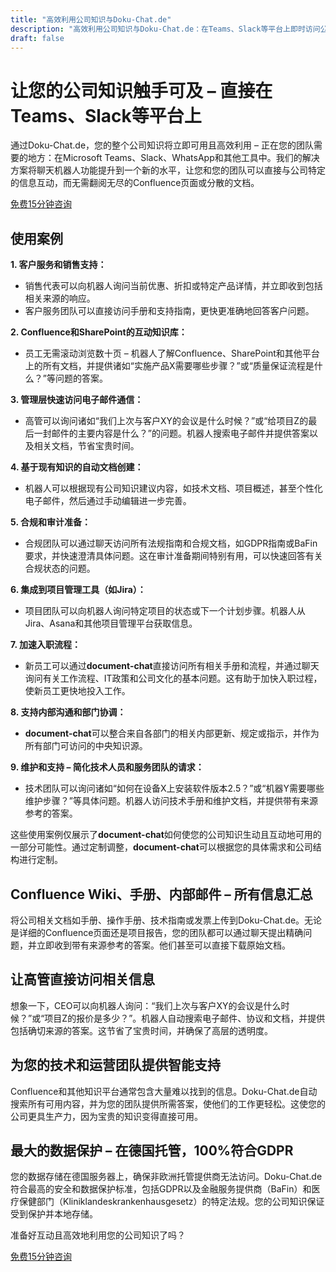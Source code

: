 ```yaml
---
title: "高效利用公司知识与Doku-Chat.de"
description: "高效利用公司知识与Doku-Chat.de：在Teams、Slack等平台上即时访问公司知识。优化客户服务、销售和内部流程。"
draft: false
---
```


# 让您的公司知识触手可及 – 直接在Teams、Slack等平台上

通过Doku-Chat.de，您的整个公司知识将立即可用且高效利用 – 正在您的团队需要的地方：在Microsoft Teams、Slack、WhatsApp和其他工具中。我们的解决方案将聊天机器人功能提升到一个新的水平，让您和您的团队可以直接与公司特定的信息互动，而无需翻阅无尽的Confluence页面或分散的文档。

<a id="book_metting" class="btn btn-primary text-white" href="https://outlook.office365.com/owa/calendar/BookameetingwithJustin@datafortress.cloud/bookings/" target="_blank">免费15分钟咨询</a>

## 使用案例

**1. 客户服务和销售支持：**
   - 销售代表可以向机器人询问当前优惠、折扣或特定产品详情，并立即收到包括相关来源的响应。
   - 客户服务团队可以直接访问手册和支持指南，更快更准确地回答客户问题。

**2. Confluence和SharePoint的互动知识库：**
   - 员工无需滚动浏览数十页 – 机器人了解Confluence、SharePoint和其他平台上的所有文档，并提供诸如“实施产品X需要哪些步骤？”或“质量保证流程是什么？”等问题的答案。

**3. 管理层快速访问电子邮件通信：**
   - 高管可以询问诸如“我们上次与客户XY的会议是什么时候？”或“给项目Z的最后一封邮件的主要内容是什么？”的问题。机器人搜索电子邮件并提供答案以及相关文档，节省宝贵时间。

**4. 基于现有知识的自动文档创建：**
   - 机器人可以根据现有公司知识建议内容，如技术文档、项目概述，甚至个性化电子邮件，然后通过手动编辑进一步完善。

**5. 合规和审计准备：**
   - 合规团队可以通过聊天访问所有法规指南和合规文档，如GDPR指南或BaFin要求，并快速澄清具体问题。这在审计准备期间特别有用，可以快速回答有关合规状态的问题。

**6. 集成到项目管理工具（如Jira）：**
   - 项目团队可以向机器人询问特定项目的状态或下一个计划步骤。机器人从Jira、Asana和其他项目管理平台获取信息。

**7. 加速入职流程：**
   - 新员工可以通过**document-chat**直接访问所有相关手册和流程，并通过聊天询问有关工作流程、IT政策和公司文化的基本问题。这有助于加快入职过程，使新员工更快地投入工作。

**8. 支持内部沟通和部门协调：**
   - **document-chat**可以整合来自各部门的相关内部更新、规定或指示，并作为所有部门可访问的中央知识源。

**9. 维护和支持 – 简化技术人员和服务团队的请求：**
   - 技术团队可以询问诸如“如何在设备X上安装软件版本2.5？”或“机器Y需要哪些维护步骤？”等具体问题。机器人访问技术手册和维护文档，并提供带有来源参考的答案。

这些使用案例仅展示了**document-chat**如何使您的公司知识生动且互动地可用的一部分可能性。通过定制调整，**document-chat**可以根据您的具体需求和公司结构进行定制。

## Confluence Wiki、手册、内部邮件 – 所有信息汇总

将公司相关文档如手册、操作手册、技术指南或发票上传到Doku-Chat.de。无论是详细的Confluence页面还是项目报告，您的团队都可以通过聊天提出精确问题，并立即收到带有来源参考的答案。他们甚至可以直接下载原始文档。

## 让高管直接访问相关信息

想象一下，CEO可以向机器人询问：“我们上次与客户XY的会议是什么时候？”或“项目Z的报价是多少？”。机器人自动搜索电子邮件、协议和文档，并提供包括确切来源的答案。这节省了宝贵时间，并确保了高层的透明度。

## 为您的技术和运营团队提供智能支持

Confluence和其他知识平台通常包含大量难以找到的信息。Doku-Chat.de自动搜索所有可用内容，并为您的团队提供所需答案，使他们的工作更轻松。这使您的公司更具生产力，因为宝贵的知识变得直接可用。

## 最大的数据保护 – 在德国托管，100%符合GDPR

您的数据存储在德国服务器上，确保非欧洲托管提供商无法访问。Doku-Chat.de符合最高的安全和数据保护标准，包括GDPR以及金融服务提供商（BaFin）和医疗保健部门（Kliniklandeskrankenhausgesetz）的特定法规。您的公司知识保证受到保护并本地存储。

准备好互动且高效地利用您的公司知识了吗？

<a id="book_metting" class="btn btn-primary text-white" href="https://outlook.office365.com/owa/calendar/BookameetingwithJustin@datafortress.cloud/bookings/" target="_blank">免费15分钟咨询</a>

